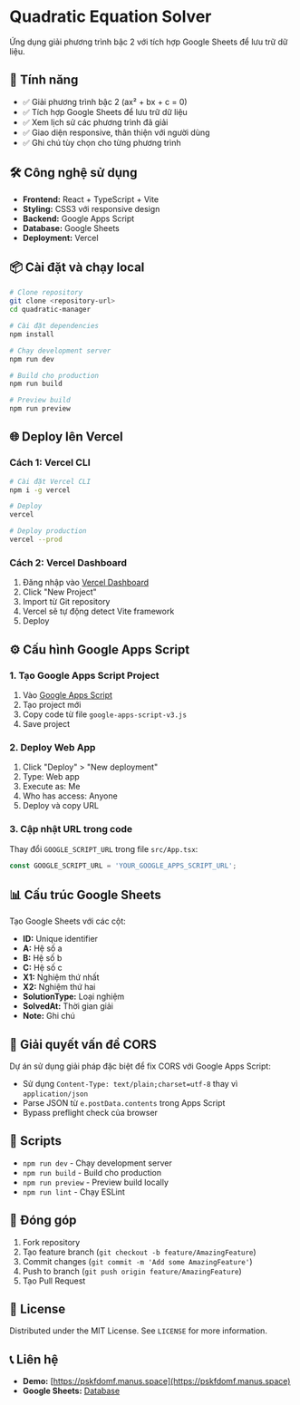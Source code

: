 # Quadratic Equation Solver

Ứng dụng giải phương trình bậc 2 với tích hợp Google Sheets để lưu trữ dữ liệu.

## 🚀 Tính năng

- ✅ Giải phương trình bậc 2 (ax² + bx + c = 0)
- ✅ Tích hợp Google Sheets để lưu trữ dữ liệu
- ✅ Xem lịch sử các phương trình đã giải
- ✅ Giao diện responsive, thân thiện với người dùng
- ✅ Ghi chú tùy chọn cho từng phương trình

## 🛠️ Công nghệ sử dụng

- **Frontend:** React + TypeScript + Vite
- **Styling:** CSS3 với responsive design
- **Backend:** Google Apps Script
- **Database:** Google Sheets
- **Deployment:** Vercel

## 📦 Cài đặt và chạy local

```bash
# Clone repository
git clone <repository-url>
cd quadratic-manager

# Cài đặt dependencies
npm install

# Chạy development server
npm run dev

# Build cho production
npm run build

# Preview build
npm run preview
```

## 🌐 Deploy lên Vercel

### Cách 1: Vercel CLI
```bash
# Cài đặt Vercel CLI
npm i -g vercel

# Deploy
vercel

# Deploy production
vercel --prod
```

### Cách 2: Vercel Dashboard
1. Đăng nhập vào [Vercel Dashboard](https://vercel.com)
2. Click "New Project"
3. Import từ Git repository
4. Vercel sẽ tự động detect Vite framework
5. Deploy

## ⚙️ Cấu hình Google Apps Script

### 1. Tạo Google Apps Script Project
1. Vào [Google Apps Script](https://script.google.com)
2. Tạo project mới
3. Copy code từ file `google-apps-script-v3.js`
4. Save project

### 2. Deploy Web App
1. Click "Deploy" > "New deployment"
2. Type: Web app
3. Execute as: Me
4. Who has access: Anyone
5. Deploy và copy URL

### 3. Cập nhật URL trong code
Thay đổi `GOOGLE_SCRIPT_URL` trong file `src/App.tsx`:
```typescript
const GOOGLE_SCRIPT_URL = 'YOUR_GOOGLE_APPS_SCRIPT_URL';
```

## 📊 Cấu trúc Google Sheets

Tạo Google Sheets với các cột:
- **ID:** Unique identifier
- **A:** Hệ số a
- **B:** Hệ số b  
- **C:** Hệ số c
- **X1:** Nghiệm thứ nhất
- **X2:** Nghiệm thứ hai
- **SolutionType:** Loại nghiệm
- **SolvedAt:** Thời gian giải
- **Note:** Ghi chú

## 🔧 Giải quyết vấn đề CORS

Dự án sử dụng giải pháp đặc biệt để fix CORS với Google Apps Script:
- Sử dụng `Content-Type: text/plain;charset=utf-8` thay vì `application/json`
- Parse JSON từ `e.postData.contents` trong Apps Script
- Bypass preflight check của browser

## 📝 Scripts

- `npm run dev` - Chạy development server
- `npm run build` - Build cho production
- `npm run preview` - Preview build locally
- `npm run lint` - Chạy ESLint

## 🤝 Đóng góp

1. Fork repository
2. Tạo feature branch (`git checkout -b feature/AmazingFeature`)
3. Commit changes (`git commit -m 'Add some AmazingFeature'`)
4. Push to branch (`git push origin feature/AmazingFeature`)
5. Tạo Pull Request

## 📄 License

Distributed under the MIT License. See `LICENSE` for more information.

## 📞 Liên hệ

- **Demo:** [https://pskfdomf.manus.space](https://pskfdomf.manus.space)
- **Google Sheets:** [Database](https://docs.google.com/spreadsheets/d/1wjmlenw_S2DDnma2STo-bVWY-JWGIKdEOvsk33dGIis/edit)
